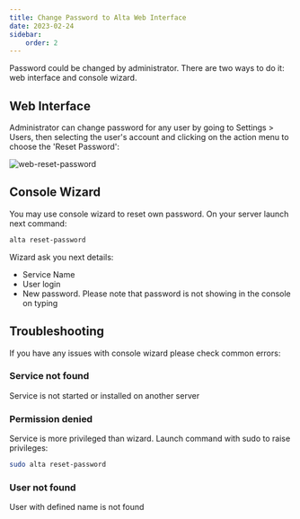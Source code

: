 ```yaml
---
title: Change Password to Alta Web Interface
date: 2023-02-24
sidebar:
    order: 2
---
```


Password could be changed by administrator. There are two ways to do it: web interface and console wizard.

## Web Interface

Administrator can change password for any user by going to Settings > Users, then selecting the user's account and clicking on the action menu to choose the 'Reset Password':

![web-reset-password](https://cdn.cesbo.com/help/alta/admin-guide/change-password/user-password.png)

## Console Wizard

You may use console wizard to reset own password. On your server launch next command:

```sh
alta reset-password
```

Wizard ask you next details:

- Service Name
- User login
- New password. Please note that password is not showing in the console on typing

## Troubleshooting

If you have any issues with console wizard please check common errors:

### Service not found

Service is not started or installed on another server

### Permission denied

Service is more privileged than wizard. Launch command with sudo to raise privileges:

```sh
sudo alta reset-password
```

### User not found

User with defined name is not found
